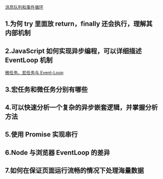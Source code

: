 [消息队列和事件循环](https://github.com/stephentian/33-js-concepts#17-%E6%B6%88%E6%81%AF%E9%98%9F%E5%88%97%E5%92%8C%E4%BA%8B%E4%BB%B6%E5%BE%AA%E7%8E%AF)

## 1.为何 try 里面放 return，finally 还会执行，理解其内部机制

## 2.JavaScript 如何实现异步编程，可以详细描述 EventLoop 机制

[微任务、宏任务与 Event-Loop](https://juejin.im/post/6844903657264136200#heading-0)

## 3.宏任务和微任务分别有哪些

## 4.可以快速分析一个复杂的异步嵌套逻辑，并掌握分析方法

## 5.使用 Promise 实现串行

## 6.Node 与浏览器 EventLoop 的差异

## 7.如何在保证页面运行流畅的情况下处理海量数据
